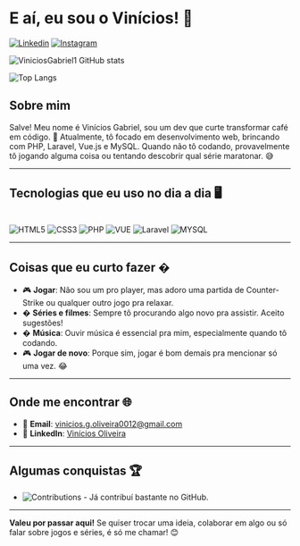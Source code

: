 # E aí, eu sou o Vinícios! 👋

[![Linkedin](https://img.shields.io/badge/LinkedIn-0077B5?style=for-the-badge&logo=linkedin&logoColor=white)](https://www.linkedin.com/in/vin%C3%ADciosgabriel-dev12/)
[![Instagram](https://img.shields.io/badge/Instagram-E4405F?style=for-the-badge&logo=instagram&logoColor=white)](https://www.instagram.com/vinicios_com_o_/)

![ViniciosGabriel1 GitHub stats](https://github-readme-stats.vercel.app/api?username=ViniciosGabriel1&show_icons=true&theme=tokyonight)

![Top Langs](https://github-readme-stats.vercel.app/api/top-langs/?username=ViniciosGabriel1&layout=compact)

## Sobre mim

Salve! Meu nome é Vinícios Gabriel, sou um dev que curte transformar café em código. 🚀 Atualmente, tô focado em desenvolvimento web, brincando com PHP, Laravel, Vue.js e MySQL. Quando não tô codando, provavelmente tô jogando alguma coisa ou tentando descobrir qual série maratonar. 😅

---

## Tecnologias que eu uso no dia a dia 🖥️

<div style = "display: inline_block"><br/>
  <img align = "center" alt = "HTML5"   src = "https://img.shields.io/badge/HTML5-E34F26?style=for-the-badge&logo=html5&logoColor=white"/>
  <img align = "center" alt = "CSS3"   src = "https://img.shields.io/badge/CSS3-1572B6?style=for-the-badge&logo=css3&logoColor=white"/>
  <img align = "center" alt = "PHP"   src = "https://img.shields.io/badge/PHP-777BB4?style=for-the-badge&logo=php&logoColor=white"/>
  <img align="center" alt="VUE" src = "https://img.shields.io/badge/Vue.js-3-green?style=for-the-badge&logo=vue.js&logoColor=white"/>
  <img align="center" alt="Laravel" src = "https://img.shields.io/badge/Laravel-9.x-red?style=for-the-badge&logo=laravel&logoColor=white"/>
  <img align = "center" alt = "MYSQL"   src = "https://img.shields.io/badge/MySQL-005C84?style=for-the-badge&logo=mysql&logoColor=white"/></br>
</div>

---

## Coisas que eu curto fazer �

- 🎮 **Jogar**: Não sou um pro player, mas adoro uma partida de Counter-Strike ou qualquer outro jogo pra relaxar.
- � **Séries e filmes**: Sempre tô procurando algo novo pra assistir. Aceito sugestões!
- � **Música**: Ouvir música é essencial pra mim, especialmente quando tô codando.
- 🎮 **Jogar de novo**: Porque sim, jogar é bom demais pra mencionar só uma vez. 😂

---

## Onde me encontrar 🌐

- 📧 **Email**: vinicios.g.oliveira0012@gmail.com
- 💼 **LinkedIn**: [Vinícios Oliveira](https://www.linkedin.com/in/vini-dev12/)

---

## Algumas conquistas 🏆

- ![Contributions](https://img.shields.io/badge/Contributions-100+-brightgreen) - Já contribuí bastante no GitHub.
---

**Valeu por passar aqui!** Se quiser trocar uma ideia, colaborar em algo ou só falar sobre jogos e séries, é só me chamar! 😊
